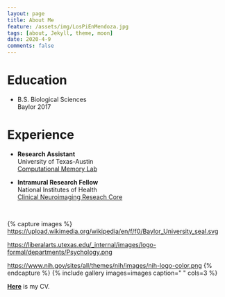```yaml
---
layout: page
title: About Me
feature: /assets/img/LosPiEnMendoza.jpg
tags: [about, Jekyll, theme, moon]
date: 2020-4-9
comments: false
---
```

    





# Education

* B.S. Biological Sciences <br/>
         Baylor 2017
         
# Experience

* **Research Assistant** <br/>
         University of Texas-Austin <br/>
         [Computational Memory Lab](https://www.lewpealab.org/)
    
* **Intramural Research Fellow** <br/>
        National Institutes of Health <br/>
        [Clinical Neuroimaging Reseach Core](https://www.niaaa.nih.gov/clinical-neuroimaging-research-core)


<br/>

{% capture images %}
	https://upload.wikimedia.org/wikipedia/en/f/f0/Baylor_University_seal.svg
    
 https://liberalarts.utexas.edu/_internal/images/logo-formal/departments/Psychology.png
    
  https://www.nih.gov/sites/all/themes/nih/images/nih-logo-color.png
{% endcapture %}
{% include gallery images=images caption=" " cols=3 %}


<a href="https://docs.google.com/document/d/e/2PACX-1vRYB2e2E1-JJqflJJkQca94tDk7or7diA-bUNs2_qTrNGEZqRkJUtXra8pqlIWLiUHAzZJGe-Ij6XtD/pub"><b>Here</b></a> is my CV.
